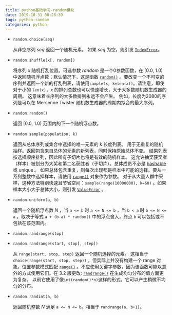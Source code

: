 ```yaml
---
title: python基础学习-random模块
date: 2019-10-31 08:28:39
tags: python-random
categories: python
---
```


- `random.choice(seq)`

  从非空序列 *seq* 返回一个随机元素。 如果 *seq* 为空，则引发 [`IndexError`](https://docs.python.org/zh-cn/3/library/exceptions.html#IndexError)。

- `random.shuffle(x[, random])`

  将序列 *x* 随机打乱位置。可选参数 *random* 是一个0参数函数，在 [0.0, 1.0) 中返回随机浮点数；默认情况下，这是函数 [`random()`](https://docs.python.org/zh-cn/3/library/random.html#random.random) 。要改变一个不可变的序列并返回一个新的打乱列表，请使用``sample(x, k=len(x))``。请注意，即使对于小的 `len(x)`，*x* 的排列总数也可以快速增长，大于大多数随机数生成器的周期。 这意味着长序列的大多数排列永远不会产生。 例如，长度为2080的序列是可以在 Mersenne Twister 随机数生成器的周期内拟合的最大序列。

- `random.random()`

  返回 [0.0, 1.0) 范围内的下一个随机浮点数。

- `random.sample(population, k)`

  返回从总体序列或集合中选择的唯一元素的 *k* 长度列表。 用于无重复的随机抽样。返回包含来自总体的元素的新列表，同时保持原始总体不变。 结果列表按选择顺序排列，因此所有子切片也将是有效的随机样本。 这允许抽奖获奖者（样本）被划分为大奖和第二名获胜者（子切片）。总体成员不必是 [hashable](https://docs.python.org/zh-cn/3/glossary.html#term-hashable) 或 unique 。 如果总体包含重复，则每次出现都是样本中可能的选择。要从一系列整数中选择样本，请使用 [`range()`](https://docs.python.org/zh-cn/3/library/stdtypes.html#range) 对象作为参数。 对于从大量人群中采样，这种方法特别快速且节省空间：`sample(range(10000000), k=60)` 。如果样本大小大于总体大小，则引发 [`ValueError`](https://docs.python.org/zh-cn/3/library/exceptions.html#ValueError) 。

- `random.uniform(a, b)`

  返回一个随机浮点数 *N* ，当 `a <= b` 时 `a <= N <= b` ，当 `b < a` 时 `b <= N <= a` 。取决于等式 `a + (b-a) * random()` 中的浮点舍入，终点 `b` 可以包括或不包括在该范围内。

- `random.randrange(stop)`

- `random.randrange(start, stop[, step])`

  从 `range(start, stop, step)` 返回一个随机选择的元素。 这相当于 `choice(range(start, stop, step))` ，但实际上并没有构建一个 range 对象。位置参数模式匹配 [`range()`](https://docs.python.org/zh-cn/3/library/stdtypes.html#range) 。不应使用关键字参数，因为该函数可能以意外的方式使用它们。在 3.2 版更改: [`randrange()`](https://docs.python.org/zh-cn/3/library/random.html#random.randrange) 在生成均匀分布的值方面更为复杂。 以前它使用了像``int(random()*n)``这样的形式，它可以产生稍微不均匀的分布。

- `random.randint(a, b)`

  返回随机整数 *N* 满足 `a <= N <= b`。相当于 `randrange(a, b+1)`。

